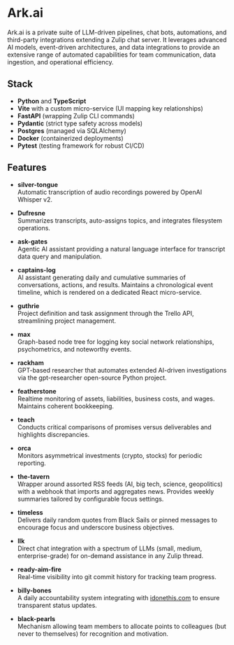 # Ark.ai

Ark.ai is a private suite of LLM-driven pipelines, chat bots, automations, and third-party integrations extending a Zulip chat server. It leverages advanced AI models, event-driven architectures, and data integrations to provide an extensive range of automated capabilities for team communication, data ingestion, and operational efficiency.

## Stack
- **Python** and **TypeScript**  
- **Vite** with a custom micro-service (UI mapping key relationships)  
- **FastAPI** (wrapping Zulip CLI commands)  
- **Pydantic** (strict type safety across models)  
- **Postgres** (managed via SQLAlchemy)  
- **Docker** (containerized deployments)  
- **Pytest** (testing framework for robust CI/CD)

## Features

- **silver-tongue**  
  Automatic transcription of audio recordings powered by OpenAI Whisper v2.  

- **Dufresne**  
  Summarizes transcripts, auto-assigns topics, and integrates filesystem operations.  

- **ask-gates**  
  Agentic AI assistant providing a natural language interface for transcript data query and manipulation.  

- **captains-log**  
  AI assistant generating daily and cumulative summaries of conversations, actions, and results. Maintains a chronological event timeline, which is rendered on a dedicated React micro-service.  

- **guthrie**  
  Project definition and task assignment through the Trello API, streamlining project management.  

- **max**  
  Graph-based node tree for logging key social network relationships, psychometrics, and noteworthy events.  

- **rackham**  
  GPT-based researcher that automates extended AI-driven investigations via the gpt-researcher open-source Python project.  

- **featherstone**  
  Realtime monitoring of assets, liabilities, business costs, and wages. Maintains coherent bookkeeping.  

- **teach**  
  Conducts critical comparisons of promises versus deliverables and highlights discrepancies.  

- **orca**  
  Monitors asymmetrical investments (crypto, stocks) for periodic reporting.  

- **the-tavern**  
  Wrapper around assorted RSS feeds (AI, big tech, science, geopolitics) with a webhook that imports and aggregates news. Provides weekly summaries tailored by configurable focus settings.  

- **timeless**  
  Delivers daily random quotes from Black Sails or pinned messages to encourage focus and underscore business objectives.  

- **llk**  
  Direct chat integration with a spectrum of LLMs (small, medium, enterprise-grade) for on-demand assistance in any Zulip thread.  

- **ready-aim-fire**  
  Real-time visibility into git commit history for tracking team progress.  

- **billy-bones**  
  A daily accountability system integrating with [idonethis.com](https://www.idonethis.com) to ensure transparent status updates.  

- **black-pearls**  
  Mechanism allowing team members to allocate points to colleagues (but never to themselves) for recognition and motivation.
